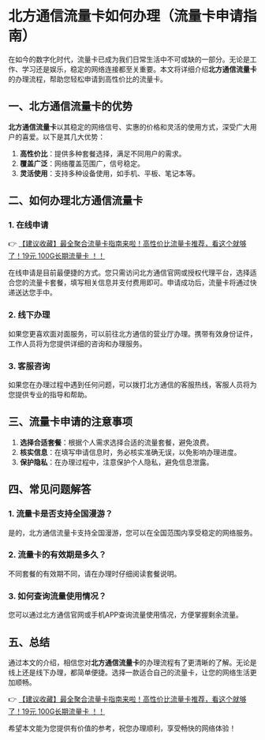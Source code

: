 # 北方通信流量卡如何办理（流量卡申请指南）

在如今的数字化时代，流量卡已成为我们日常生活中不可或缺的一部分。无论是工作、学习还是娱乐，稳定的网络连接都至关重要。本文将详细介绍**北方通信流量卡**的办理流程，帮助您轻松申请到高性价比的流量卡。

## 一、北方通信流量卡的优势

**北方通信流量卡**以其稳定的网络信号、实惠的价格和灵活的使用方式，深受广大用户的喜爱。以下是其几大优势：

1. **高性价比**：提供多种套餐选择，满足不同用户的需求。
2. **覆盖广泛**：网络覆盖范围广，信号稳定。
3. **灵活使用**：支持多种设备使用，如手机、平板、笔记本等。

## 二、如何办理北方通信流量卡

### 1. 在线申请

👉 [【建议收藏】最全聚合流量卡指南来啦！高性价比流量卡推荐，看这个就够了！19元 100G长期流量卡 ！！](https://bit.ly/Liuliangka)

在线申请是目前最便捷的方式。您只需访问北方通信官网或授权代理平台，选择适合您的流量卡套餐，填写相关信息并支付费用即可。申请成功后，流量卡将通过快递送达您手中。

### 2. 线下办理

如果您更喜欢面对面服务，可以前往北方通信的营业厅办理。携带有效身份证件，工作人员将为您提供详细的咨询和办理服务。

### 3. 客服咨询

如果您在办理过程中遇到任何问题，可以拨打北方通信的客服热线，客服人员将为您提供专业的指导和帮助。

## 三、流量卡申请的注意事项

1. **选择合适套餐**：根据个人需求选择合适的流量套餐，避免浪费。
2. **核实信息**：在填写申请信息时，务必核实准确无误，以免影响办理进度。
3. **保护隐私**：在办理过程中，注意保护个人隐私，避免信息泄露。

## 四、常见问题解答

### 1. 流量卡是否支持全国漫游？

是的，北方通信流量卡支持全国漫游，您可以在全国范围内享受稳定的网络服务。

### 2. 流量卡的有效期是多久？

不同套餐的有效期不同，请在办理时仔细阅读套餐说明。

### 3. 如何查询流量使用情况？

您可以通过北方通信官网或手机APP查询流量使用情况，方便掌握剩余流量。

## 五、总结

通过本文的介绍，相信您对**北方通信流量卡**的办理流程有了更清晰的了解。无论是线上还是线下办理，都简单便捷。选择一款适合自己的流量卡，让您的网络生活更加顺畅。

👉 [【建议收藏】最全聚合流量卡指南来啦！高性价比流量卡推荐，看这个就够了！19元 100G长期流量卡 ！！](https://bit.ly/Liuliangka)

希望本文能为您提供有价值的参考，祝您办理顺利，享受畅快的网络体验！